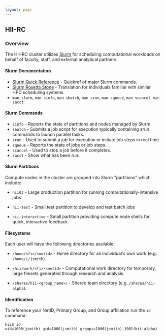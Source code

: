 ```yaml
---
layout: page
---
```


## HII-RC

### Overview

The HII-RC cluster utilizes [Slurm](http://slurm.schedmd.com) for scheduling
computational workloads on behalf of faculty, staff, and external analytical partners.

#### Slurm Documentation

- [Slurm Quick Reference](http://slurm.schedmd.com/pdfs/summary.pdf) - Quickref of major Slurm commands.
- [Slurm Rosetta Stone](http://slurm.schedmd.com/rosetta.pdf) - Translation for individuals familiar with similar HPC scheduling systems.
- `man slurm`, `man sinfo`, `man sbatch`, `man srun`, `man squeue`, `man scancel`, `man sacct`

#### Slurm Commands

- `sinfo` - Reports the state of partitions and nodes managed by Slurm.
- `sbatch` - Submits a job script for execution typically containing srun commands to launch parallel tasks.
- `srun` - Used to submit a job for execution or initiate job steps in real time.
- `squeue` - Reports the state of jobs or job steps.
- `scancel` - Used to stop a job before it completes.
- `sacct` - Show what has been run.

#### Slurm Partitions

Compute nodes in the cluster are grouped into Slurm "partitions" which include:

- `hii02` - Large production partition for running computationally-intensive jobs

- `hii-test` - Small test partition to develop and test batch jobs

- `hii-interactive` - Small partition providing compute node shells for quick, interactive feedback.

#### Filesystems

Each user will have the following directories available:

- `/home/<fi>/<netid>` - Home directory for an individual's own work (e.g. `/home/j/jsmith`).

- `/hii/work/<fi>/<netid>` - Computational work directory for temporary, large filesets generated through research and analysis.

- `/shares/hii-<group_name>/` - Shared team directory (e.g. `/shares/hii-alpha`).

#### Identification

To reference your NetID, Primary Group, and Group affiliation run the `id` command:

```
hii$ id
uid=1000(jsmith) gid=1000(jsmith) groups=1000(jsmith),1001(hii-alpha)
```
